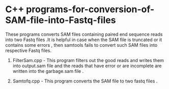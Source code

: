 # C++ programs-for-conversion-of-SAM-file-into-Fastq-files
These programs converts SAM files containing paired end sequence reads into two Fastq files .It is helpful in case when the SAM file is truncated or it contains some errors , then samtools fails to convert such SAM files into respective Fastq files.

1) FilterSam.cpp - This program filters out the good reads and writes them into output.sam file and the reads that have error or are incomplete are written into the garbage.sam file .

2) Samtofq.cpp - This program converts the SAM file to two fastq files .
